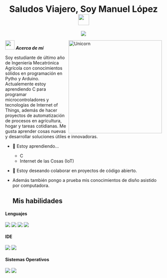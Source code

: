 <h1 align="center"><b>Saludos Viajero, Soy Manuel López</b><img src="https://media.giphy.com/media/hvRJCLFzcasrR4ia7z/giphy.gif" width="35"></h1>

<p align="center">
  <a href="https://github.com/DenverCoder1/readme-typing-svg"><img src="https://readme-typing-svg.herokuapp.com?font=Time+New+Roman&color=cyan&size=25&center=true&vCenter=true&width=600&height=100&lines=Estudiante+de+Mecatrónica+Agrícola..&hearts;++;Programador+de+Python+y+Arduino;Listo+Para+Resolver+Problemas"></a>
</p>

<img align="right" width=300px alt="Unicorn" src="https://media.tenor.com/1MFEcgJWwlMAAAAi/vault-boy.gif" />

<img src="https://media.giphy.com/media/ObNTw8Uzwy6KQ/giphy.gif" width="30px">&nbsp;***Acerca de mí***

Soy estudiante de último año de Ingeniería Mecatrónica Agrícola con conocimientos sólidos en programación en Pytho y Arduino. Actualemente estoy aprendiendo C para programar microcontroladores y tecnologías de Internet of Things, además de hacer proyectos de automatización de procesos en agrícultura, hogar y tareas cotidianas. Me gusta aprender cosas nuevas y desarrollar soluciones útiles e innovadoras. 
- 🌱 Estoy aprendiendo...
  - C
  - Internet de las Cosas (IoT)
- 👯 Estoy deseando colaborar en proyectos de código abierto.
- Además también pongo a prueba mis conocimientos de disño asistido por computadora.

  ## Mis habilidades

<h4> Lenguajes </h4>
<span> 
  <img src="https://img.shields.io/badge/OCTAVE-darkblue?style=for-the-badge&logo=octave&logoColor=fcd683">
  <img src="https://img.shields.io/badge/python-3670A0?style=for-the-badge&logo=python&logoColor=ffdd54">
  <img src= "https://img.shields.io/badge/-Arduino-00979D?style=for-the-badge&logo=Arduino&logoColor=white">
  <img src="https://img.shields.io/badge/Git-F05032?style=for-the-badge&logo=git&logoColor=white">
</span>

<h4> IDE </h4>
<span> 
  <img src="https://img.shields.io/badge/Visual%20Studio%20Code-0078d7.svg?style=for-the-badge&logo=visual-studio-code&logoColor=white">
  <img src="https://img.shields.io/badge/pycharm-143?style=for-the-badge&logo=pycharm&logoColor=black&color=black&labelColor=green">
</span>

<h4> Sistemas Operativos </h4>
<span>
  <img src="https://img.shields.io/badge/Linux%20Mint-87CF3E?style=for-the-badge&logo=Linux%20Mint&logoColor=white">
  <img src="https://img.shields.io/badge/Pop!_OS-48B9C7?style=for-the-badge&logo=Pop!_OS&logoColor=white">
</span>
